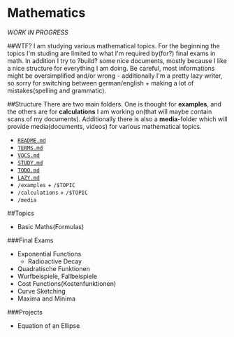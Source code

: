 Mathematics
===========

_WORK IN PROGRESS_

##WTF?
I am studying various mathematical topics. For the beginning the topics I'm studing are limited to what I'm required by(for?) final exams in math. In addition I try to ?build? some nice documents, mostly because I like a nice structure for everything I am doing. Be careful, most informations might be oversimplified and/or wrong - additionally I'm a pretty lazy writer, so sorry for switching between german/english + making a lot of mistakes(spelling and grammatic).


##Structure
There are two main folders. One is thought for **examples**, and the others are for **calculations** I am working on(that will maybe contain scans of my documents). Additionally there is also a **media**-folder which will provide media(documents, videos) for various mathematical topics.

 - [`README.md`](/README.md)
 - [`TERMS.md`](/TERMS.md)
 - [`VOCS.md`](/VOCS.md)
 - [`STUDY.md`](/STUDY.md)
 - [`TODO.md`](/TODO.md)
 - [`LAZY.md`](/LAZY.md)
 - `/examples` + `/$TOPIC`
 - `/calculations` + `/$TOPIC`
 - `/media`

##Topics
 - Basic Maths(Formulas)

###Final Exams
- Exponential Functions
  - Radioactive Decay
 - Quadratische Funktionen
  - Wurfbeispiele, Fallbeispiele
  - Cost Functions(Kostenfunktionen)
  - Curve Sketching
- Maxima and Minima

###Projects
- Equation of an Ellipse
